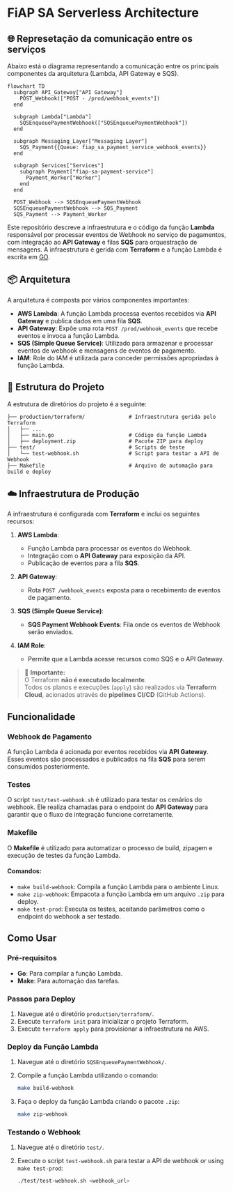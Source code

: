 # FiAP SA Serverless Architecture

## 🌐 Represetação da comunicação entre os serviços

Abaixo está o diagrama representando a comunicação entre os principais componentes da arquitetura (Lambda, API Gateway e SQS).

```mermaid
flowchart TD
  subgraph API_Gateway["API Gateway"]
    POST_Webhook(["POST - /prod/webhook_events"])
  end

  subgraph Lambda["Lambda"]
    SQSEnqueuePaymentWebhook(["SQSEnqueuePaymentWebhook"])
  end

  subgraph Messaging_Layer["Messaging Layer"]
    SQS_Payment{{Queue: fiap_sa_payment_service_webhook_events}}
  end

  subgraph Services["Services"]
    subgraph Payment["fiap-sa-payment-service"]
      Payment_Worker["Worker"]
    end
  end

  POST_Webhook --> SQSEnqueuePaymentWebhook
  SQSEnqueuePaymentWebhook --> SQS_Payment
  SQS_Payment --> Payment_Worker
```

Este repositório descreve a infraestrutura e o código da função **Lambda** responsável por processar eventos de Webhook no serviço de pagamentos, com integração ao **API Gateway** e filas **SQS** para orquestração de mensagens. A infraestrutura é gerida com **Terraform** e a função Lambda é escrita em [GO](./SQSEnqueuePaymentWebhook/main.go).

## 📦 Arquitetura

A arquitetura é composta por vários componentes importantes:

- **AWS Lambda**: A função Lambda processa eventos recebidos via **API Gateway** e publica dados em uma fila **SQS**.
- **API Gateway**: Expõe uma rota `POST /prod/webhook_events` que recebe eventos e invoca a função Lambda.
- **SQS (Simple Queue Service)**: Utilizado para armazenar e processar eventos de webhook e mensagens de eventos de pagamento.
- **IAM**: Role do IAM é utilizada para conceder permissões apropriadas à função Lambda.

## 📁 Estrutura do Projeto

A estrutura de diretórios do projeto é a seguinte:

```
├── production/terraform/              # Infraestrutura gerida pelo Terraform
│   ├── ...
│   ├── main.go                        # Código da função Lambda
│   ├── deployment.zip                 # Pacote ZIP para deploy
├── test/                              # Scripts de teste
│   └── test-webhook.sh                # Script para testar a API de Webhook
├── Makefile                           # Arquivo de automação para build e deploy
```

## ☁️ Infraestrutura de Produção

A infraestrutura é configurada com **Terraform** e inclui os seguintes recursos:

1. **AWS Lambda**:
   - Função Lambda para processar os eventos do Webhook.
   - Integração com o **API Gateway** para exposição da API.
   - Publicação de eventos para a fila **SQS**.
   
2. **API Gateway**:
   - Rota `POST /webhook_events` exposta para o recebimento de eventos de pagamento.

3. **SQS (Simple Queue Service)**:
   - **SQS Payment Webhook Events**: Fila onde os eventos de Webhook serão enviados.

4. **IAM Role**:
   - Permite que a Lambda acesse recursos como SQS e o API Gateway.

> 🛑 **Importante:**  
> O Terraform **não é executado localmente**.  
> Todos os planos e execuções (`apply`) são realizados via **Terraform Cloud**, acionados através de **pipelines CI/CD** (GitHub Actions).

## Funcionalidade

### Webhook de Pagamento

A função Lambda é acionada por eventos recebidos via **API Gateway**. Esses eventos são processados e publicados na fila **SQS** para serem consumidos posteriormente.

### Testes

O script `test/test-webhook.sh` é utilizado para testar os cenários do webhook. Ele realiza chamadas para o endpoint do **API Gateway** para garantir que o fluxo de integração funcione corretamente.

### Makefile

O **Makefile** é utilizado para automatizar o processo de build, zipagem e execução de testes da função Lambda.

#### Comandos:

- `make build-webhook`: Compila a função Lambda para o ambiente Linux.
- `make zip-webhook`: Empacota a função Lambda em um arquivo `.zip` para deploy.
- `make test-prod`: Executa os testes, aceitando parâmetros como o endpoint do webhook a ser testado.

## Como Usar

### Pré-requisitos

- **Go**: Para compilar a função Lambda.
- **Make**: Para automação das tarefas.

### Passos para Deploy

1. Navegue até o diretório `production/terraform/`.
2. Execute `terraform init` para inicializar o projeto Terraform.
3. Execute `terraform apply` para provisionar a infraestrutura na AWS.

### Deploy da Função Lambda

1. Navegue até o diretório `SQSEnqueuePaymentWebhook/`.
2. Compile a função Lambda utilizando o comando:

    ```bash
    make build-webhook
    ```

3. Faça o deploy da função Lambda criando o pacote `.zip`:

    ```bash
    make zip-webhook
    ```

### Testando o Webhook

1. Navegue até o diretório `test/`.
2. Execute o script `test-webhook.sh` para testar a API de webhook or using `make test-prod`:

    ```bash
    ./test/test-webhook.sh <webhook_url>
    ```
